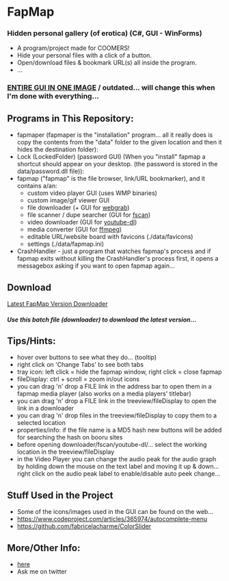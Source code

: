# FapMap
### Hidden personal gallery (of erotica) (C#, GUI - WinForms)
- A program/project made for COOMERS!
- Hide your personal files with a click of a button.
- Open/download files & bookmark URL(s) all inside the program.
- ...
### [ENTIRE GUI IN ONE IMAGE](https://raw.githubusercontent.com/0xC0LD/fapmap/master/screenshots/all.png) / outdated... will change this when I'm done with everything...

## Programs in This Repository:
- fapmaper (fapmaper is the "installation" program... all it really does is copy the contents from the "data" folder to the given location and then it hides the destination folder):
- Lock (LockedFolder) (password GUI) (When you "install" fapmap a shortcut should appear on your desktop. (the password is stored in the data/password.dll file)):
- fapmap ("fapmap" is the file browser, link/URL bookmarker), and it contains a/an:
    - custom video player GUI (uses WMP binaries)
    - custom image/gif viewer GUI
    - file downloader (+ GUI for [webgrab](https://github.com/0xC0LD/webgrab))
    - file scanner / dupe searcher (GUI for [fscan](https://github.com/0xC0LD/fscan))
    - video downloader (GUI for [youtube-dl](https://youtube-dl.org/))
    - media converter (GUI for [ffmpeg](https://ffmpeg.org/))
    - editable URL/website board with favicons (./data/favicons)
    - settings (./data/fapmap.ini)
- CrashHandler - just a program that watches fapmap's process and if fapmap exits without killing the CrashHandler's process first, it opens a messagebox asking if you want to open fapmap again...

## Download
[Latest FapMap Version Downloader](https://github.com/0xC0LD/fapmap/releases/download/16.0/Newest.FapMap.Downloader.rar)
##### Use this batch file (downloader) to download the latest version...

## Tips/Hints:
- hover over buttons to see what they do... (tooltip)
- right click on 'Change Tabs' to see both tabs
- tray icon: left click = hide the fapmap window, right click = close fapmap
- fileDisplay: ctrl + scroll = zoom in/out icons
- you can drag 'n' drop a FILE link in the address bar to open them in a fapmap media player (also works on a media players' titlebar)
- you can drag 'n' drop a FILE link in the treeview/fileDisplay to open the link in a downloader
- you can drag 'n' drop files in the treeview/fileDisplay to copy them to a selected location
- properties/info: if the file name is a MD5 hash new buttons will be added for searching the hash on booru sites
- before opening downloader/fscan/youtube-dl/... select the working location in the treeview/fileDisplay
- in the Video Player you can change the audio peak for the audio graph
  by holding down the mouse on the text label and moving it up & down...
  right click on the audio peak label to enable/disable auto peek change...

## Stuff Used in the Project
- Some of the icons/images used in the GUI can be found on the web...
- https://www.codeproject.com/articles/365974/autocomplete-menu
- https://github.com/fabricelacharme/ColorSlider

## More/Other Info:
- [here](https://github.com/0xC0LD/fapmap/blob/master/fapmaper/fapmaper/bin/Release/data/ReadMe.txt)
- Ask me on twitter
